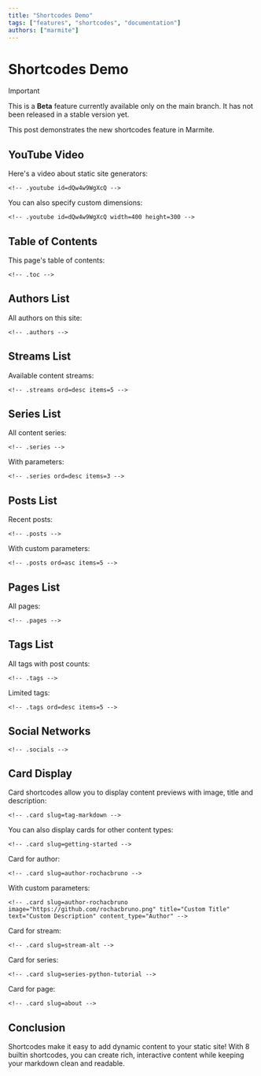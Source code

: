 ```yaml
---
title: "Shortcodes Demo"
tags: ["features", "shortcodes", "documentation"]
authors: ["marmite"]
---
```


# Shortcodes Demo

> [!IMPORTANT]
> This is a **Beta** feature currently available only on the main branch. It has not been released in a stable version yet.

This post demonstrates the new shortcodes feature in Marmite.

## YouTube Video

Here's a video about static site generators:

```
<!-- .youtube id=dQw4w9WgXcQ -->
```

<!-- .youtube id=dQw4w9WgXcQ -->

You can also specify custom dimensions:

```
<!-- .youtube id=dQw4w9WgXcQ width=400 height=300 -->
```

<!-- .youtube id=dQw4w9WgXcQ width=400 height=300 -->

## Table of Contents

This page's table of contents:

```
<!-- .toc -->
```

<!-- .toc -->

## Authors List

All authors on this site:

```
<!-- .authors -->
```
<!-- .authors -->

## Streams List

Available content streams:

```
<!-- .streams ord=desc items=5 -->
```

<!-- .streams ord=desc items=5 -->

## Series List

All content series:

```
<!-- .series -->
```

<!-- .series -->

With parameters:

```
<!-- .series ord=desc items=3 -->
```

<!-- .series ord=desc items=3 -->

## Posts List

Recent posts:

```
<!-- .posts -->
```
<!-- .posts -->

With custom parameters:

```
<!-- .posts ord=asc items=5 -->
```
<!-- .posts ord=asc items=5 -->


## Pages List

All pages:

```
<!-- .pages -->
```

<!-- .pages -->

## Tags List

All tags with post counts:

```
<!-- .tags -->
```

<!-- .tags -->

Limited tags:

```
<!-- .tags ord=desc items=5 -->
```

<!-- .tags ord=desc items=5 -->


## Social Networks

```
<!-- .socials -->
```

<!-- .socials -->

## Card Display

Card shortcodes allow you to display content previews with image, title and description:

```
<!-- .card slug=tag-markdown -->
```

<!-- .card slug=tag-markdown -->

You can also display cards for other content types:

```
<!-- .card slug=getting-started -->
```

<!-- .card slug=getting-started -->

Card for author:

```
<!-- .card slug=author-rochacbruno -->
```

<!-- .card slug=author-rochacbruno -->

With custom parameters:

```
<!-- .card slug=author-rochacbruno image="https://github.com/rochacbruno.png" title="Custom Title" text="Custom Description" content_type="Author" -->
```

<!-- .card slug=author-rochacbruno image="https://github.com/dynaconf.png" title="Custom Title" text="Custom Description" content_type="Project" -->

Card for stream:

```
<!-- .card slug=stream-alt -->
```

<!-- .card slug=stream-alt -->

Card for series:

```
<!-- .card slug=series-python-tutorial -->
```

<!-- .card slug=series-python-tutorial -->

Card for page:

```
<!-- .card slug=about -->
```

<!-- .card slug=about -->


## Conclusion

Shortcodes make it easy to add dynamic content to your static site! With 8 builtin shortcodes, you can create rich, interactive content while keeping your markdown clean and readable.